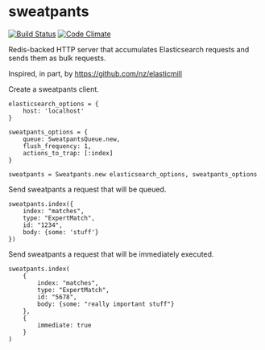 sweatpants
==========


[![Build Status](https://secure.travis-ci.org/bentona/sweatpants.png?branch=master)](http://travis-ci.org/bentona/sweatpants)
[![Code Climate](https://codeclimate.com/github/bentona/sweatpants.png)](https://codeclimate.com/github/bentona/sweatpants)


Redis-backed HTTP server that accumulates Elasticsearch requests and sends them as bulk requests. 

Inspired, in part, by https://github.com/nz/elasticmill


Create a sweatpants client.
```
elasticsearch_options = {
	host: 'localhost'
}

sweatpants_options = {
	queue: SweatpantsQueue.new,
	flush_frequency: 1,
	actions_to_trap: [:index]
}

sweatpants = Sweatpants.new elasticsearch_options, sweatpants_options
```

Send sweatpants a request that will be queued.
```
sweatpants.index({
	index: "matches", 
	type: "ExpertMatch", 
	id: "1234",
	body: {some: 'stuff'}
})
```

Send sweatpants a request that will be immediately executed.
```
sweatpants.index(
	{
		index: "matches",
		type: "ExpertMatch",
		id: "5678",
		body: {some: "really important stuff"}
	}, 
	{
		immediate: true
	}
)
```